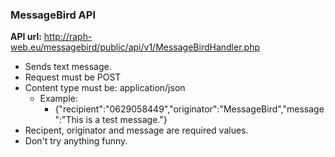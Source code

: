 ### MessageBird API

**API url:** http://raph-web.eu/messagebird/public/api/v1/MessageBirdHandler.php

- Sends text message.
- Request must be POST
- Content type must be: application\/json
  - Example:
    - {"recipient":"0629058449","originator":"MessageBird","message":"This is a test message."}
- Recipent, originator and message are required values.
- Don't try anything funny.